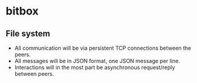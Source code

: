 # bitbox

## File system
* All communication will be via persistent TCP connections between the peers.
* All messages will be in JSON format, one JSON message per line.
* Interactions will in the most part be asynchronous request/reply between peers.
